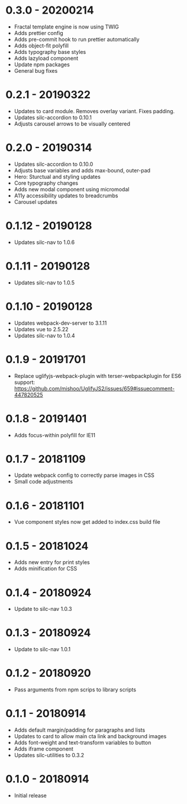 0.3.0 - 20200214
================
- Fractal template engine is now using TWIG
- Adds prettier config
- Adds pre-commit hook to run prettier automatically
- Adds object-fit polyfill
- Adds typography base styles
- Adds lazyload component
- Update npm packages
- General bug fixes

0.2.1 - 20190322
================
- Updates to card module. Removes overlay variant. Fixes padding.
- Updates silc-accordion to 0.10.1
- Adjusts carousel arrows to be visually centered

0.2.0 - 20190314
================
- Updates silc-accordion to 0.10.0
- Adjusts base variables and adds max-bound, outer-pad
- Hero: Sturctual and styling updates
- Core typography changes
- Adds new modal component using micromodal
- A11y accessibility updates to breadcrumbs
- Carousel updates

0.1.12 - 20190128
=================
- Updates silc-nav to 1.0.6

0.1.11 - 20190128
=================
- Updates silc-nav to 1.0.5

0.1.10 - 20190128
=================
- Updates webpack-dev-server to 3.1.11
- Updates vue to 2.5.22
- Updates silc-nav to 1.0.4

0.1.9 - 20191701
================
- Replace uglifyjs-webpack-plugin with terser-webpackplugin for ES6 support: https://github.com/mishoo/UglifyJS2/issues/659#issuecomment-447820525

0.1.8 - 20191401
================
- Adds focus-within polyfill for IE11

0.1.7 - 20181109
================
- Update webpack config to correctly parse images in CSS
- Small code adjustments

0.1.6 - 20181101
================
- Vue component styles now get added to index.css build file

0.1.5 - 20181024
================
- Adds new entry for print styles
- Adds minification for CSS

0.1.4 - 20180924
================
- Update to silc-nav 1.0.3

0.1.3 - 20180924
================
- Update to silc-nav 1.0.1

0.1.2 - 20180920
================
- Pass arguments from npm scrips to library scripts

0.1.1 - 20180914
================
- Adds default margin/padding for paragraphs and lists
- Updates to card to allow main cta link and background images
- Adds font-weight and text-transform variables to button
- Adds iframe component
- Updates silc-utilities to 0.3.2

0.1.0 - 20180914
================
- Initial release